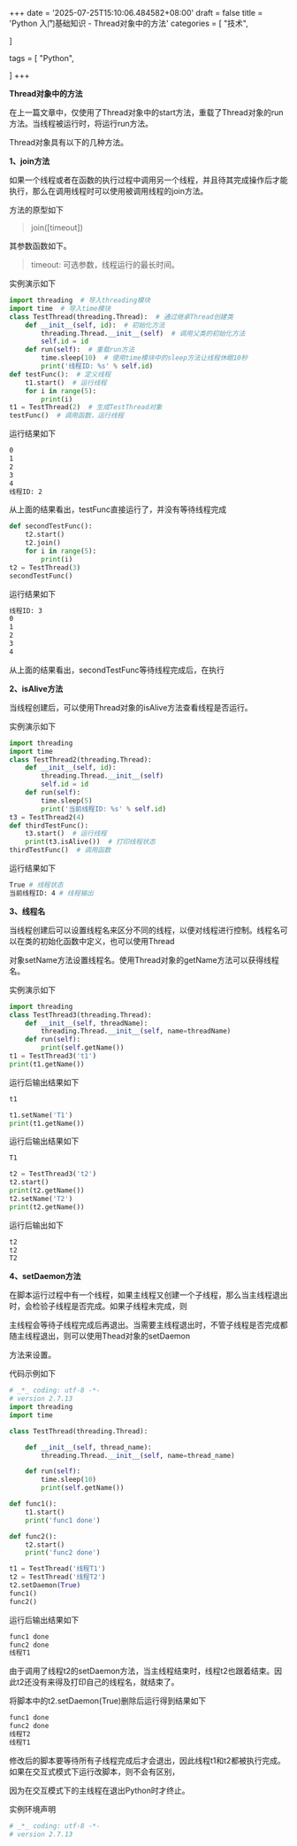 +++
date = '2025-07-25T15:10:06.484582+08:00'
draft = false
title = 'Python 入门基础知识 - Thread对象中的方法'
categories = [
    "技术",

]

tags = [
    "Python",

]
+++

**Thread对象中的方法**

在上一篇文章中，仅使用了Thread对象中的start方法，重载了Thread对象的run方法。当线程被运行时，将运行run方法。

Thread对象具有以下的几种方法。

**1、join方法**

如果一个线程或者在函数的执行过程中调用另一个线程，并且待其完成操作后才能执行，那么在调用线程时可以使用被调用线程的join方法。

方法的原型如下

> join([timeout])

其参数函数如下。

> timeout: 可选参数，线程运行的最长时间。

实例演示如下

```py
import threading  # 导入threading模块
import time  # 导入time模块
class TestThread(threading.Thread):  # 通过继承Thread创建类
    def __init__(self, id):  # 初始化方法
        threading.Thread.__init__(self)  # 调用父类的初始化方法
        self.id = id
    def run(self):  # 重载run方法
        time.sleep(10)  # 使用time模块中的sleep方法让线程休眠10秒
        print('线程ID: %s' % self.id)
def testFunc():  # 定义线程
    t1.start()  # 运行线程
    for i in range(5):
        print(i)
t1 = TestThread(2)  # 生成TestThread对象
testFunc()  # 调用函数，运行线程
```

运行结果如下

```bash
0
1
2
3
4
线程ID: 2
```

从上面的结果看出，testFunc直接运行了，并没有等待线程完成

```py
def secondTestFunc():
    t2.start()
    t2.join()
    for i in range(5):
        print(i)
t2 = TestThread(3)
secondTestFunc()
```

运行结果如下

```bash
线程ID: 3
0
1
2
3
4
```

从上面的结果看出，secondTestFunc等待线程完成后，在执行

**2、isAlive方法**

当线程创建后，可以使用Thread对象的isAlive方法查看线程是否运行。

实例演示如下

```py
import threading
import time
class TestThread2(threading.Thread):
    def __init__(self, id):
        threading.Thread.__init__(self)
        self.id = id
    def run(self):
        time.sleep(5)
        print('当前线程ID: %s' % self.id)
t3 = TestThread2(4)
def thirdTestFunc():
    t3.start()  # 运行线程
    print(t3.isAlive())  # 打印线程状态
thirdTestFunc()  # 调用函数
```

运行结果如下

```bash
True # 线程状态
当前线程ID: 4 # 线程输出
```

**3、线程名**

当线程创建后可以设置线程名来区分不同的线程，以便对线程进行控制。线程名可以在类的初始化函数中定义，也可以使用Thread

对象setName方法设置线程名。使用Thread对象的getName方法可以获得线程名。

实例演示如下

```py
import threading
class TestThread3(threading.Thread):
    def __init__(self, threadName):
        threading.Thread.__init__(self, name=threadName)
    def run(self):
        print(self.getName())
t1 = TestThread3('t1')
print(t1.getName())
```

运行后输出结果如下

```bash
t1
```

```py
t1.setName('T1')
print(t1.getName())
```

运行后输出结果如下

```bash
T1
```

```py
t2 = TestThread3('t2')
t2.start()
print(t2.getName())
t2.setName('T2')
print(t2.getName())
```

运行后输出如下

```bash
t2
t2
T2
```

**4、setDaemon方法**

在脚本运行过程中有一个线程，如果主线程又创建一个子线程，那么当主线程退出时，会检验子线程是否完成。如果子线程未完成，则

主线程会等待子线程完成后再退出。当需要主线程退出时，不管子线程是否完成都随主线程退出，则可以使用Thead对象的setDaemon

方法来设置。

代码示例如下

```py
# _*_ coding: utf-8 -*-
# version 2.7.13
import threading
import time

class TestThread(threading.Thread):

    def __init__(self, thread_name):
        threading.Thread.__init__(self, name=thread_name)

    def run(self):
        time.sleep(10)
        print(self.getName())

def func1():
    t1.start()
    print('func1 done')

def func2():
    t2.start()
    print('func2 done')

t1 = TestThread('线程T1')
t2 = TestThread('线程T2')
t2.setDaemon(True)
func1()
func2()  

```

运行后输出结果如下

```bash
func1 done
func2 done
线程T1
```

由于调用了线程t2的setDaemon方法，当主线程结束时，线程t2也跟着结束。因此t2还没有来得及打印自己的线程名，就结束了。

将脚本中的t2.setDaemon(True)删除后运行得到结果如下

```bash
func1 done
func2 done
线程T2
线程T1
```

修改后的脚本要等待所有子线程完成后才会退出，因此线程t1和t2都被执行完成。如果在交互式模式下运行改脚本，则不会有区别，

因为在交互模式下的主线程在退出Python时才终止。

实例环境声明

```bash
# _*_ coding: utf-8 -*-
# version 2.7.13  

```

